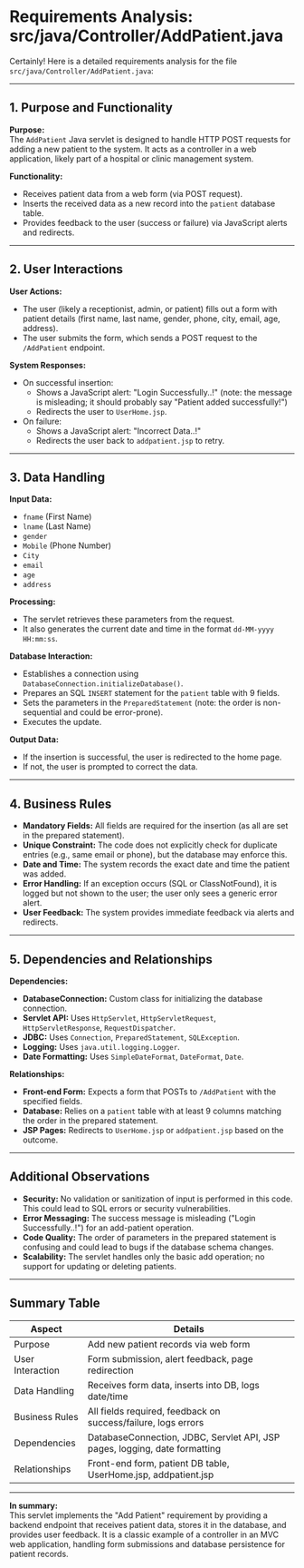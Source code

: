 # Requirements Analysis: src/java/Controller/AddPatient.java

Certainly! Here is a detailed requirements analysis for the file `src/java/Controller/AddPatient.java`:

---

## 1. Purpose and Functionality

**Purpose:**  
The `AddPatient` Java servlet is designed to handle HTTP POST requests for adding a new patient to the system. It acts as a controller in a web application, likely part of a hospital or clinic management system.

**Functionality:**  
- Receives patient data from a web form (via POST request).
- Inserts the received data as a new record into the `patient` database table.
- Provides feedback to the user (success or failure) via JavaScript alerts and redirects.

---

## 2. User Interactions

**User Actions:**
- The user (likely a receptionist, admin, or patient) fills out a form with patient details (first name, last name, gender, phone, city, email, age, address).
- The user submits the form, which sends a POST request to the `/AddPatient` endpoint.

**System Responses:**
- On successful insertion:
  - Shows a JavaScript alert: "Login Successfully..!" (note: the message is misleading; it should probably say "Patient added successfully!")
  - Redirects the user to `UserHome.jsp`.
- On failure:
  - Shows a JavaScript alert: "Incorrect Data..!"
  - Redirects the user back to `addpatient.jsp` to retry.

---

## 3. Data Handling

**Input Data:**
- `fname` (First Name)
- `lname` (Last Name)
- `gender`
- `Mobile` (Phone Number)
- `City`
- `email`
- `age`
- `address`

**Processing:**
- The servlet retrieves these parameters from the request.
- It also generates the current date and time in the format `dd-MM-yyyy HH:mm:ss`.

**Database Interaction:**
- Establishes a connection using `DatabaseConnection.initializeDatabase()`.
- Prepares an SQL `INSERT` statement for the `patient` table with 9 fields.
- Sets the parameters in the `PreparedStatement` (note: the order is non-sequential and could be error-prone).
- Executes the update.

**Output Data:**
- If the insertion is successful, the user is redirected to the home page.
- If not, the user is prompted to correct the data.

---

## 4. Business Rules

- **Mandatory Fields:** All fields are required for the insertion (as all are set in the prepared statement).
- **Unique Constraint:** The code does not explicitly check for duplicate entries (e.g., same email or phone), but the database may enforce this.
- **Date and Time:** The system records the exact date and time the patient was added.
- **Error Handling:** If an exception occurs (SQL or ClassNotFound), it is logged but not shown to the user; the user only sees a generic error alert.
- **User Feedback:** The system provides immediate feedback via alerts and redirects.

---

## 5. Dependencies and Relationships

**Dependencies:**
- **DatabaseConnection:** Custom class for initializing the database connection.
- **Servlet API:** Uses `HttpServlet`, `HttpServletRequest`, `HttpServletResponse`, `RequestDispatcher`.
- **JDBC:** Uses `Connection`, `PreparedStatement`, `SQLException`.
- **Logging:** Uses `java.util.logging.Logger`.
- **Date Formatting:** Uses `SimpleDateFormat`, `DateFormat`, `Date`.

**Relationships:**
- **Front-end Form:** Expects a form that POSTs to `/AddPatient` with the specified fields.
- **Database:** Relies on a `patient` table with at least 9 columns matching the order in the prepared statement.
- **JSP Pages:** Redirects to `UserHome.jsp` or `addpatient.jsp` based on the outcome.

---

## Additional Observations

- **Security:** No validation or sanitization of input is performed in this code. This could lead to SQL errors or security vulnerabilities.
- **Error Messaging:** The success message is misleading ("Login Successfully..!") for an add-patient operation.
- **Code Quality:** The order of parameters in the prepared statement is confusing and could lead to bugs if the database schema changes.
- **Scalability:** The servlet handles only the basic add operation; no support for updating or deleting patients.

---

## Summary Table

| Aspect             | Details                                                                                   |
|--------------------|-------------------------------------------------------------------------------------------|
| Purpose            | Add new patient records via web form                                                      |
| User Interaction   | Form submission, alert feedback, page redirection                                         |
| Data Handling      | Receives form data, inserts into DB, logs date/time                                       |
| Business Rules     | All fields required, feedback on success/failure, logs errors                             |
| Dependencies       | DatabaseConnection, JDBC, Servlet API, JSP pages, logging, date formatting                |
| Relationships      | Front-end form, patient DB table, UserHome.jsp, addpatient.jsp                            |

---

**In summary:**  
This servlet implements the "Add Patient" requirement by providing a backend endpoint that receives patient data, stores it in the database, and provides user feedback. It is a classic example of a controller in an MVC web application, handling form submissions and database persistence for patient records.